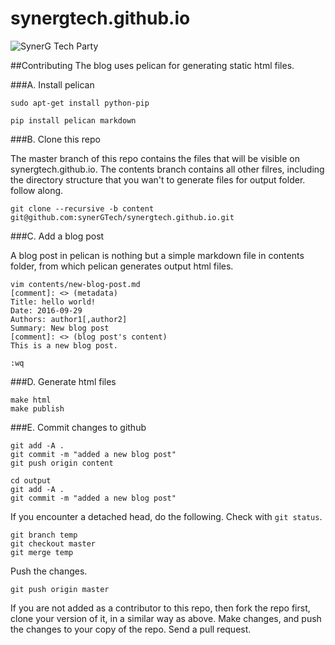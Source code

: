# synergtech.github.io
![SynerG Tech Party](https://cloud.githubusercontent.com/assets/1687568/18940459/027c5614-8626-11e6-95fc-8fef60eee9ca.png "synerG Tech Party")

##Contributing
The blog uses pelican for generating static html files.


###A. Install pelican

```sudo apt-get install python-pip```

```pip install pelican markdown```

###B. Clone this repo

The master branch of this repo contains the files that will be visible on synergtech.github.io. The contents branch contains all other filres, including the directory structure that you wan't to generate files for output folder. follow along.

```git clone --recursive -b content git@github.com:synerGTech/synergtech.github.io.git```

###C. Add a blog post

A blog post in pelican is nothing but a simple markdown file in contents folder, from which pelican generates output html files.

```
vim contents/new-blog-post.md
[comment]: <> (metadata)
Title: hello world! 
Date: 2016-09-29
Authors: author1[,author2]
Summary: New blog post
[comment]: <> (blog post's content)
This is a new blog post.

:wq
```

###D. Generate html files

```
make html
make publish
```

###E. Commit changes to github

```
git add -A .
git commit -m "added a new blog post"
git push origin content

cd output
git add -A .
git commit -m "added a new blog post"
```

If you encounter a detached head, do the following. Check with ```git status```.

```
git branch temp
git checkout master
git merge temp
```

Push the changes.

```
git push origin master
```

If you are not added as a contributor to this repo, then fork the repo first, clone your version of it, in a similar way as above. Make changes, and push the changes to your copy of
the repo. Send a pull request.
